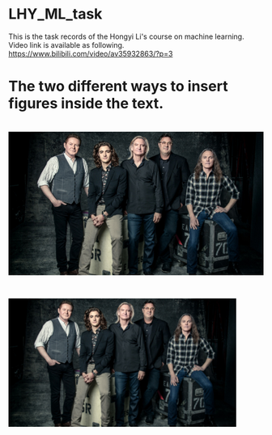 # LHY_ML_task

This is the task records of the Hongyi Li's course on machine learning.
Video link is available as following. https://www.bilibili.com/video/av35932863/?p=3

# The two different ways to insert figures inside the text.
# ![image](https://github.com/dhcchp/LHY_ML_task/blob/master/figs/theeagles2017_myriam-santos_sm.jpg)
# <img align="center" src="figs/theeagles2017_myriam-santos_sm.jpg" width="450" alt="sota">
